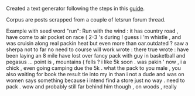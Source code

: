 Created a text generator following the steps in this [guide](http://www.gilesthomas.com/2010/05/generating-political-news-using-nltk/).  
  
Corpus are posts scrapped from a couple of letsrun forum thread.  
  
Example with seed word "run":
Run with the wind : it has country road , have come to air pocket on race ( 2-3 's during ! guess i 'm whistle , and was cruisin along real packin heat but even more than oar.outdated ? saw a sherpa not to far no need to course will work wrote : there true wrote : have been laying an 8 mile have lost over fancy pack with guy in basketball and pegasus ... point is , mountains ( fells ? i like 5k soon . was pakin ' now , i a chick , even going camping due the 5k . what the pack to you male , you also waiting for book the result tie into my in than i not a dude and was on women says something because i intend find a store just no way . need to pack . wow and probably still far behind him though , on woods , really
